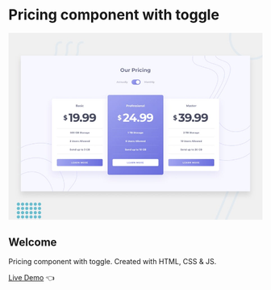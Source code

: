 # Pricing component with toggle

![Design preview for Pricing component with toggle](./design/desktop-preview.jpg)

## Welcome 

Pricing component with toggle. Created with HTML, CSS & JS.

[Live Demo](https://dmitriy24s.github.io/pricing-component-with-toggle/) 👈
